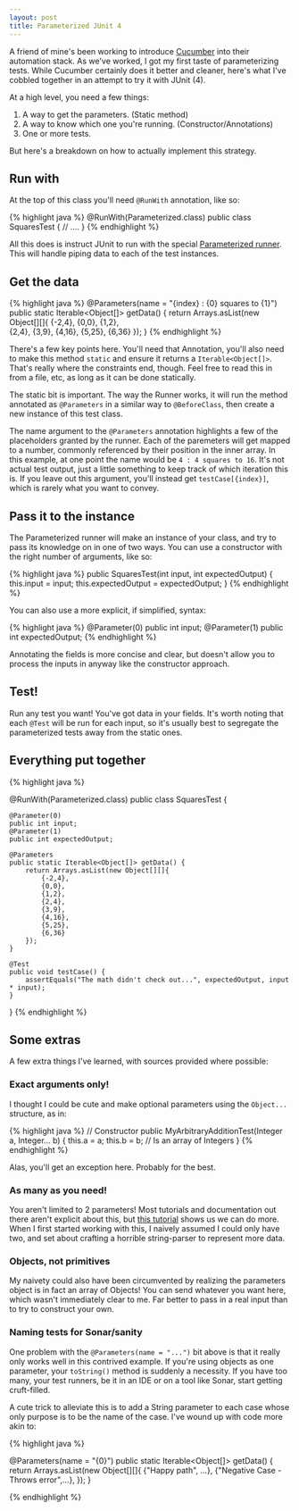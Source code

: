 ```yaml
---
layout: post
title: Parameterized JUnit 4
---
```


A friend of mine's been working to introduce [Cucumber](http://cukes.info/) into their automation stack. As we've worked, I got my first taste of parameterizing tests. While Cucumber certainly does it better and cleaner, here's what I've cobbled together in an attempt to try it with JUnit (4).

At a high level, you need a few things:

1. A way to get the parameters. (Static method)
2. A way to know which one you're running. (Constructor/Annotations)
3. One or more tests.

But here's a breakdown on how to actually implement this strategy.

## Run with

At the top of this class you'll need `@RunWith` annotation, like so:

{% highlight java %}
@RunWith(Parameterized.class)
public class SquaresTest {
	// ....
}
{% endhighlight %}

All this does is instruct JUnit to run with the special [Parameterized runner](http://junit.org/apidocs/org/junit/runners/Parameterized.html). This will handle piping data to each of the test instances.

## Get the data

{% highlight java %}
@Parameters(name = "{index} : {0} squares to {1}")
public static Iterable<Object[]> getData() {
	return Arrays.asList(new Object[][]{
		{-2,4},
		{0,0},
		{1,2},			
		{2,4},
		{3,9},
		{4,16},
		{5,25},
		{6,36}
	});
}
{% endhighlight %}

There's a few key points here. You'll need that Annotation, you'll also need to make this method `static` and ensure it returns a `Iterable<Object[]>`. That's really where the constraints end, though. Feel free to read this in from a file, etc, as long as it can be done statically.

The static bit is important. The way the Runner works, it will run the method annotated as `@Parameters` in a similar way to `@BeforeClass`, then create a new instance of this test class. 

The name argument to the `@Parameters` annotation highlights a few of the placeholders granted by the runner. Each of the paremeters will get mapped to a number, commonly referenced by their position in the inner array. In this example, at one point the name would be `4 : 4 squares to 16`. It's not actual test output, just a little something to keep track of which iteration this is. If you leave out this argument, you'll instead get `testCase[{index}]`, which is rarely what you want to convey.

## Pass it to the instance

The Parameterized runner will make an instance of your class, and try to pass its knowledge on in one of two ways. You can use a constructor with the right number of arguments, like so: 

{% highlight java %}
public SquaresTest(int input, int expectedOutput) {
	this.input = input;
	this.expectedOutput = expectedOutput;
}
{% endhighlight %}

You can also use a more explicit, if simplified, syntax:

{% highlight java %}
@Parameter(0)
public int input;
@Parameter(1)
public int expectedOutput;
{% endhighlight %}

Annotating the fields is more concise and clear, but doesn't allow you to process the inputs in anyway like the constructor approach.

## Test!

Run any test you want! You've got data in your fields. It's worth noting that each `@Test` will be run for each input, so it's usually best to segregate the parameterized tests away from the static ones.

## Everything put together

{% highlight java %}

@RunWith(Parameterized.class)
public class SquaresTest {

	@Parameter(0)
	public int input;
	@Parameter(1)
	public int expectedOutput;

	@Parameters
	public static Iterable<Object[]> getData() {
		return Arrays.asList(new Object[][]{
			{-2,4},
			{0,0},
			{1,2},			
			{2,4},
			{3,9},
			{4,16},
			{5,25},
			{6,36}
		});
	}

	@Test
	public void testCase() {
		assertEquals("The math didn't check out...", expectedOutput, input * input);
	}
}
{% endhighlight %}

## Some extras

A few extra things I've learned, with sources provided where possible:

### Exact arguments only!

I thought I could be cute and make optional parameters using the `Object...` structure, as in:

{% highlight java %}
// Constructor
public MyArbitraryAdditionTest(Integer a, Integer... b) {
	this.a = a;
	this.b = b; // Is an array of Integers
}
{% endhighlight %}

Alas, you'll get an exception here. Probably for the best.

### As many as you need!

You aren't limited to 2 parameters! Most tutorials and documentation out there aren't explicit about this, but [this tutorial](http://www.mkyong.com/unittest/junit-4-tutorial-6-parameterized-test/) shows us we can do more. When I first started working with this, I naively assumed I could only have two, and set about crafting a horrible string-parser to represent more data.

### Objects, not primitives

My naivety could also have been circumvented by realizing the parameters object is in fact an array of Objects! You can send whatever you want here, which wasn't immediately clear to me. Far better to pass in a real input than to try to construct your own.

### Naming tests for Sonar/sanity

One problem with the `@Parameters(name = "...")` bit above is that it really only works well in this contrived example. If you're using objects as one parameter, your `toString()` method is suddenly a necessity. If you have too many, your test runners, be it in an IDE or on a tool like Sonar, start getting cruft-filled.

A cute trick to alleviate this is to add a String parameter to each case whose only purpose is to be the name of the case. I've wound up with code more akin to:

{% highlight java %}

@Parameters(name = "{0}")
public static Iterable<Object[]> getData() {
	return Arrays.asList(new Object[][]{
		{"Happy path", ...},
		{"Negative Case - Throws error",...},
	});
}

{% endhighlight %}

